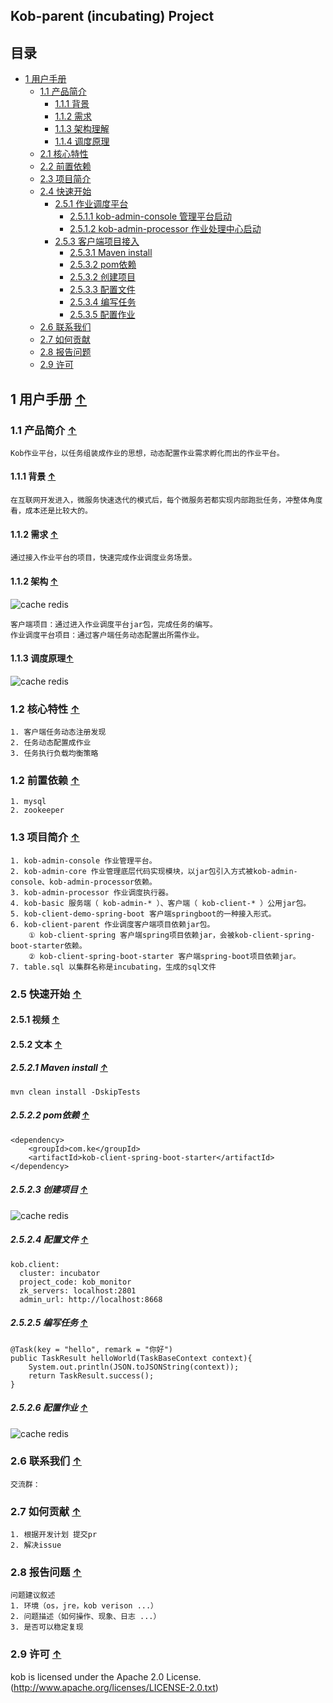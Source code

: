 <a name="ml_"></a>
## Kob-parent (incubating) Project
## 目录
* <a href="#ml_00">1 用户手册</a>
	* <a href="#ml_00_00">1.1 产品简介</a>
		* <a href="#ml_00_00_00">1.1.1 背景</a>
		* <a href="#ml_00_00_10">1.1.2 需求</a>
		* <a href="#ml_00_00_20">1.1.3 架构理解</a>
		* <a href="#ml_00_00_30">1.1.4 调度原理</a>
	* <a href="#ml_00_10">2.1 核心特性</a>
	* <a href="#ml_00_20">2.2 前置依赖</a>
	* <a href="#ml_00_30">2.3 项目简介</a>
	* <a href="#ml_00_50">2.4 快速开始</a>
		* <a href="#ml_00_50_10">2.5.1 作业调度平台</a>
			* <a href="#ml_00_50_10_00">2.5.1.1 kob-admin-console 管理平台启动</a>
			* <a href="#ml_00_50_10_00">2.5.1.2 kob-admin-processor 作业处理中心启动</a>
		* <a href="#ml_00_50_20">2.5.3 客户端项目接入</a>
			* <a href="#ml_00_50_20_00">2.5.3.1 Maven install</a>
			* <a href="#ml_00_50_20_10">2.5.3.2 pom依赖</a>
			* <a href="#ml_00_50_20_20">2.5.3.2 创建项目</a>
			* <a href="#ml_00_50_20_30">2.5.3.3 配置文件</a>
			* <a href="#ml_00_50_20_40">2.5.3.4 编写任务</a>
			* <a href="#ml_00_50_20_50">2.5.3.5 配置作业</a>
	* <a href="#ml_00_60">2.6 联系我们</a>
	* <a href="#ml_00_70">2.7 如何贡献</a>
	* <a href="#ml_00_80">2.8 报告问题</a>
	* <a href="#ml_00_90">2.9 许可</a>

<a name="ml_00"></a>
## 1 用户手册 <a href="#ml_">↑</a>

<a name="ml_00_00"></a>
### 1.1 产品简介 <a href="#ml_">↑</a>
```
Kob作业平台，以任务组装成作业的思想，动态配置作业需求孵化而出的作业平台。
```
<a name="ml_00_00_00"></a>
#### 1.1.1 背景 <a href="#ml_">↑</a>
```
在互联网开发进入，微服务快速迭代的模式后，每个微服务若都实现内部跑批任务，冲整体角度看，成本还是比较大的。
```

<a name="ml_00_00_10"></a>
#### 1.1.2 需求 <a href="#ml_">↑</a>
```
通过接入作业平台的项目，快速完成作业调度业务场景。
```

<a name="ml_00_00_20"></a>
#### 1.1.2 架构 <a href="#ml_">↑</a>
![cache redis](https://raw.githubusercontent.com/zhaoyuguang/test/master/fm.png)
```
客户端项目：通过进入作业调度平台jar包，完成任务的编写。
作业调度平台项目：通过客户端任务动态配置出所需作业。
```

<a name="ml_00_00_30"></a>
#### 1.1.3 调度原理<a href="#ml_">↑</a>
![cache redis](https://raw.githubusercontent.com/zhaoyuguang/test/master/liuchengtu.png)

<a name="ml_00_10"></a>
### 1.2 核心特性 <a href="#ml_">↑</a>
```
1. 客户端任务动态注册发现
2. 任务动态配置成作业
3. 任务执行负载均衡策略
```
<a name="ml_00_20"></a>
### 1.2 前置依赖 <a href="#ml_">↑</a>
```
1. mysql
2. zookeeper
```
<a name="ml_00_30"></a>
### 1.3 项目简介 <a href="#ml_">↑</a>
```
1. kob-admin-console 作业管理平台。
2. kob-admin-core 作业管理底层代码实现模块，以jar包引入方式被kob-admin-console、kob-admin-processor依赖。
3. kob-admin-processor 作业调度执行器。
4. kob-basic 服务端（ kob-admin-* ）、客户端（ kob-client-* ）公用jar包。
5. kob-client-demo-spring-boot 客户端springboot的一种接入形式。
6. kob-client-parent 作业调度客户端项目依赖jar包。
	① kob-client-spring 客户端spring项目依赖jar，会被kob-client-spring-boot-starter依赖。
	② kob-client-spring-boot-starter 客户端spring-boot项目依赖jar。
7. table.sql 以集群名称是incubating，生成的sql文件
```

<a name="ml_00_50"></a>
### 2.5 快速开始 <a href="#ml_">↑</a>
<a name="ml_00_50_00"></a>
#### 2.5.1 视频 <a href="#ml_">↑</a>
<a name="ml_00_50_10"></a>
#### 2.5.2 文本 <a href="#ml_">↑</a>
<a name="ml_00_50_10_00"></a>
##### 2.5.2.1 Maven install <a href="#ml_">↑</a>
```
mvn clean install -DskipTests
```
<a name="ml_00_50_10_10"></a>
##### 2.5.2.2 pom依赖 <a href="#ml_">↑</a>
```
<dependency>
	<groupId>com.ke</groupId>
	<artifactId>kob-client-spring-boot-starter</artifactId>
</dependency>
```
<a name="ml_00_50_10_20"></a>
##### 2.5.2.3 创建项目 <a href="#ml_">↑</a>
![cache redis](https://raw.githubusercontent.com/zhaoyuguang/test/master/project_access.png)
<a name="ml_00_50_10_30"></a>
##### 2.5.2.4 配置文件 <a href="#ml_">↑</a>
```
kob.client:
  cluster: incubator
  project_code: kob_monitor
  zk_servers: localhost:2801
  admin_url: http://localhost:8668
```
<a name="ml_00_50_10_40"></a>
##### 2.5.2.5 编写任务 <a href="#ml_">↑</a>
```
@Task(key = "hello", remark = "你好")
public TaskResult helloWorld(TaskBaseContext context){
    System.out.println(JSON.toJSONString(context));
    return TaskResult.success();
}
```
<a name="ml_00_50_10_50"></a>
##### 2.5.2.6 配置作业 <a href="#ml_">↑</a>
![cache redis](https://raw.githubusercontent.com/zhaoyuguang/test/master/job_init.png)


<a name="ml_00_60"></a>
### 2.6 联系我们 <a href="#ml_">↑</a>
```
交流群：
```
<a name="ml_00_70"></a>
### 2.7 如何贡献 <a href="#ml_">↑</a>
```
1. 根据开发计划 提交pr
2. 解决issue
```
<a name="ml_00_80"></a>
### 2.8 报告问题 <a href="#ml_">↑</a>
```
问题建议叙述
1. 环境（os，jre，kob verison ...）
2. 问题描述（如何操作、现象、日志 ...）
3. 是否可以稳定复现
```

<a name="ml_00_90"></a>
### 2.9 许可 <a href="#ml_">↑</a>
kob is licensed under the Apache 2.0 License. (http://www.apache.org/licenses/LICENSE-2.0.txt)

